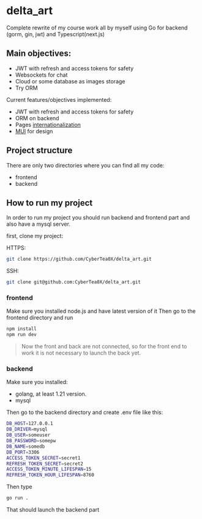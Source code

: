 # delta_art
Complete rewrite of my course work all by myself using Go for backend (gorm, gin, jwt) and Typescript(next.js)

## Main objectives:
 - JWT with refresh and access tokens for safety
 - Websockets for chat
 - Cloud or some database as images storage
 - Try ORM

Current features/objectives implemented:
 - JWT with refresh and access tokens for safety
 - ORM on backend
 - Pages [internationalization](https://next-intl-docs.vercel.app/)
 - [MUI](https://mui.com/) for design

## Project structure

There are only two directories where you can find all my code:
 - frontend
 - backend

## How to run my project

In order to run my project you should run backend and frontend part
and also have a mysql server.

first, clone my project:

HTTPS:
```bash
git clone https://github.com/CyberTea0X/delta_art.git
```

SSH:
```bash
git clone git@github.com:CyberTea0X/delta_art.git
```

### frontend

Make sure you installed node.js and have latest version of it
Then go to the frontend directory and run

```bash
npm install
npm run dev
```

 > Now the front and back are not connected, so for the front end to work it is not necessary to launch the back yet.

### backend

Make sure you installed:
 - golang, at least 1.21 version.
 - mysql

Then go to the backend directory and create .env file like this:

```bash
DB_HOST=127.0.0.1                       
DB_DRIVER=mysql                          
DB_USER=someuser
DB_PASSWORD=somepw
DB_NAME=somedb
DB_PORT=3306 
ACCESS_TOKEN_SECRET=secret1
REFRESH_TOKEN_SECRET=secret2
ACCESS_TOKEN_MINUTE_LIFESPAN=15
REFRESH_TOKEN_HOUR_LIFESPAN=8760
```
Then type

```bash
go run .
```

That should launch the backend part


